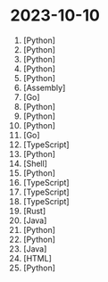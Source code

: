 # 2023-10-10

1. [](https://github.comundefined "Visual Instruction Tuning: Large Language-and-Vision Assistant built towards multimodal GPT-4 level capabilities.") [Python]
2. [](https://github.comundefined "Dev tool that writes scalable apps from scratch while the developer oversees the implementation") [Python]
3. [](https://github.comundefined "GPT-powered chat for documentation, chat with your documents") [Python]
4. [](https://github.comundefined "Stable Diffusion web UI") [Python]
5. [](https://github.comundefined "ToRA is a series of Tool-integrated Reasoning LLM Agents designed to solve challenging mathematical reasoning problems by interacting with tools.") [Python]
6. [](https://github.comundefined "Collection of malware source code for a variety of platforms in an array of different programming languages.") [Assembly]
7. [](https://github.comundefined "A self-hosted BitTorrent indexer, DHT crawler, content classifier and torrent search engine with web UI, GraphQL API and Servarr stack integration.") [Go]
8. [](https://github.comundefined "Langchain-Chatchat（原Langchain-ChatGLM）基于 Langchain 与 ChatGLM 等语言模型的本地知识库问答 | Langchain-Chatchat (formerly langchain-ChatGLM), local knowledge based LLM (like ChatGLM) QA app with langchain") [Python]
9. [](https://github.comundefined "Build high-quality LLM apps - from prototyping, testing to production deployment and monitoring.") [Python]
10. [](https://github.comundefined "Focus on prompting and generating") [Python]
11. [](https://github.comundefined "Get up and running with Llama 2 and other large language models locally") [Go]
12. [](https://github.comundefined "Building a modern alternative to Salesforce, powered by the community.") [TypeScript]
13. [](https://github.comundefined "🐸💬 - a deep learning toolkit for Text-to-Speech, battle-tested in research and production") [Python]
14. [](https://github.comundefined "A package build system for Termux.") [Shell]
15. [](https://github.comundefined "A youtube-dl fork with additional features and fixes") [Python]
16. [](https://github.comundefined "Frontend Review Management Application | https://youtu.be/JD3NQsB3TQI") [TypeScript]
17. [](https://github.comundefined "A well-designed cross-platform ChatGPT UI (Web / PWA / Linux / Win / MacOS). 一键拥有你自己的跨平台 ChatGPT 应用。") [TypeScript]
18. [](https://github.comundefined "An enterprise-class UI design language and React UI library") [TypeScript]
19. [](https://github.comundefined "This is the Rust course used by the Android team at Google. It provides you the material to quickly teach Rust.") [Rust]
20. [](https://github.comundefined "《Hello 算法》：动画图解、一键运行的数据结构与算法教程，支持 Java, C++, Python, Go, JS, TS, C#, Swift, Rust, Dart, Zig 等语言。") [Java]
21. [](https://github.comundefined "InternLM has open-sourced a 7 and 20 billion parameter base models and chat models tailored for practical scenarios and the training system.") [Python]
22. [](https://github.comundefined "Create Customized Software using Natural Language Idea (through LLM-powered Multi-Agent Collaboration)") [Python]
23. [](https://github.comundefined "🔥 Seata is an easy-to-use, high-performance, open source distributed transaction solution.") [Java]
24. [](https://github.comundefined "Convert PDF to HTML without losing text or format.") [HTML]
25. [](https://github.comundefined "Can large language models provide useful feedback on research papers? A large-scale empirical analysis.") [Python]
